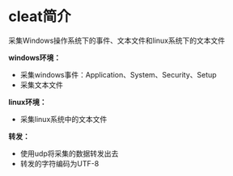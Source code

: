 # cleat简介
采集Windows操作系统下的事件、文本文件和linux系统下的文本文件

**windows环境：**
- 采集windows事件：Application、System、Security、Setup
- 采集文本文件

**linux环境：**
- 采集linux系统中的文本文件

**转发：**
- 使用udp将采集的数据转发出去
- 转发的字符编码为UTF-8